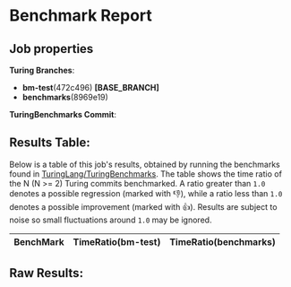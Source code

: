 # Benchmark Report

## Job properties

**Turing Branches**:
- **bm-test**(472c496) **[BASE_BRANCH]**
- **benchmarks**(8969e19) 

**TuringBenchmarks Commit**: 

## Results Table:

Below is a table of this job's results, obtained by running the
benchmarks found in
[TuringLang/TuringBenchmarks](https://github.com/TuringLang/TuringBenchmarks). The
table shows the time ratio of the N (N >= 2) Turing commits
benchmarked. A ratio greater than `1.0` denotes a possible regression
(marked with :-1:), while a ratio less than `1.0` denotes a possible
improvement (marked with :+1:). Results are subject to
noise so small fluctuations around `1.0` may be ignored.

| BenchMark    |  TimeRatio(bm-test) |  TimeRatio(benchmarks) | 
| -----------  |  ----------------------- |  ----------------------- | 

## Raw Results:


